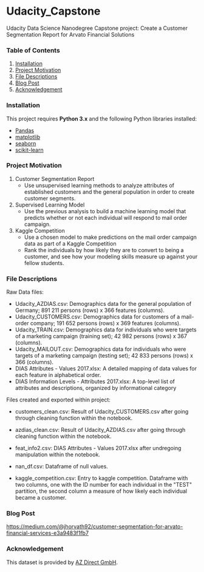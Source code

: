 # Udacity_Capstone
Udacity Data Science Nanodegree Capstone project: Create a Customer Segmentation Report for Arvato Financial Solutions

### Table of Contents

1. [Installation](#Installation)
2. [Project Motivation](#Project-Motivation)
3. [File Descriptions](#File-Descriptions)
4. [Blog Post](#BlogPost)
5. [Acknowledgement](#Acknowledgement)

### Installation

This project requires **Python 3.x** and the following Python libraries installed:

- [Pandas](http://pandas.pydata.org/)
- [matplotlib](https://matplotlib.org/)
- [seaborn](https://seaborn.pydata.org/)
- [scikit-learn](http://scikit-learn.org/stable/)


### Project Motivation
1. Customer Segmentation Report
   - Use unsupervised learning methods to analyze attributes of established customers and the general population in order to create customer segments.
2. Supervised Learning Model
   - Use the previous analysis to build a machine learning model that predicts whether or not each individual will respond to mail order campaign.
3. Kaggle Competition
   - Use a chosen model to make predictions on the mail order campaign data as part of a Kaggle Competition
   - Rank the individuals by how likely they are to convert to being a customer, and see how your modeling skills measure up against your fellow students.

### File Descriptions
Raw Data files:<br>
- Udacity_AZDIAS.csv: Demographics data for the general population of Germany; 891 211 persons (rows) x 366 features (columns).
- Udacity_CUSTOMERS.csv: Demographics data for customers of a mail-order company; 191 652 persons (rows) x 369 features (columns).
- Udacity_TRAIN.csv: Demographics data for individuals who were targets of a marketing campaign (training set); 42 982 persons (rows) x 367 (columns).
- Udacity_MAILOUT.csv: Demographics data for individuals who were targets of a marketing campaign (testing set); 42 833 persons (rows) x 366 (columns).
- DIAS Attributes - Values 2017.xlsx: A detailed mapping of data values for each feature in alphabetical order.
- DIAS Information Levels - Attributes 2017.xlsx: A top-level list of attributes and descriptions, organized by informational category

Files created and exported within project:
- customers_clean.csv: Result of Udacity_CUSTOMERS.csv after going through cleaning function within the notebook.
- azdias_clean.csv: Result of Udacity_AZDIAS.csv after going through cleaning function within the notebook.
- feat_info2.csv: DIAS Attributes - Values 2017.xlsx after undregoing manipulation within the notebook.
- nan_df.csv: Dataframe of null values.

- kaggle_competition.csv: Entry to kaggle competition. Dataframe with two columns, one with the ID number for each individual in the "TEST" partition, the second column a measure of how likely each individual became a customer.

### Blog Post

https://medium.com/@jhorvath92/customer-segmentation-for-arvato-financial-services-e3a9483f1fb7

### Acknowledgement

This dataset is provided by [AZ Direct GmbH](https://www.az-direct.com/site/en/). 
